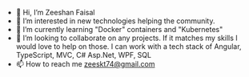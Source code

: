 - 👋 Hi, I’m Zeeshan Faisal
- 👀 I’m interested in new technologies helping the community.
- 🌱 I’m currently learning "Docker" containers and "Kubernetes"
- 💞️ I’m looking to collaborate on any projects. If it matches my skills I would love to help on those. I can work with a tech stack of Angular, TypeScript, MVC, C# Asp.Net, WPF, SQL
- 📫 How to reach me zeeskt74@gmail.com

<!---
zeeskt74/zeeskt74 is a ✨ special ✨ repository because its `README.md` (this file) appears on your GitHub profile.
You can click the Preview link to take a look at your changes.
--->
